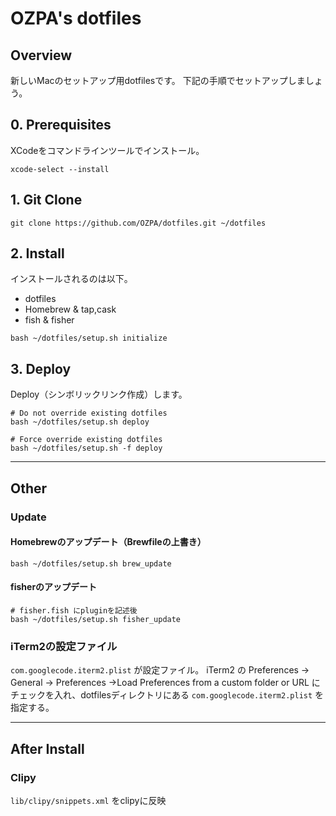 # OZPA's dotfiles

## Overview
新しいMacのセットアップ用dotfilesです。
下記の手順でセットアップしましょう。

## 0. Prerequisites
XCodeをコマンドラインツールでインストール。

```
xcode-select --install
```

## 1. Git Clone
```
git clone https://github.com/OZPA/dotfiles.git ~/dotfiles
```

## 2. Install
インストールされるのは以下。
* dotfiles
* Homebrew & tap,cask
* fish & fisher

```
bash ~/dotfiles/setup.sh initialize
```

## 3. Deploy
Deploy（シンボリックリンク作成）します。

```
# Do not override existing dotfiles
bash ~/dotfiles/setup.sh deploy

# Force override existing dotfiles
bash ~/dotfiles/setup.sh -f deploy
```

---

## Other
### Update

#### Homebrewのアップデート（Brewfileの上書き）
```
bash ~/dotfiles/setup.sh brew_update
```

#### fisherのアップデート
```
# fisher.fish にpluginを記述後
bash ~/dotfiles/setup.sh fisher_update
```

### iTerm2の設定ファイル
`com.googlecode.iterm2.plist` が設定ファイル。
iTerm2 の Preferences -> General -> Preferences ->Load Preferences from a custom folder or URL にチェックを入れ、dotfilesディレクトリにある `com.googlecode.iterm2.plist` を指定する。

---

## After Install
### Clipy
`lib/clipy/snippets.xml` をclipyに反映
